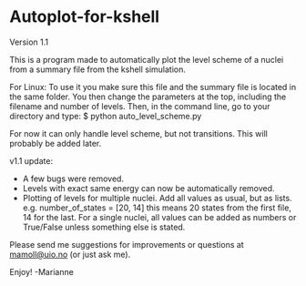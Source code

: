 # Autoplot-for-kshell

Version 1.1

This is a program made to automatically plot the level scheme 
of a nuclei from a summary file from the kshell simulation.

For Linux:
To use it you make sure this file and the summary file 
is located in the same folder. You then change the parameters 
at the top, including the filename and number of levels.
Then, in the command line, go to your directory and type:
$ python auto_level_scheme.py

For now it can only handle level scheme, but not transitions.
This will probably be added later.


v1.1 update:
-   A few bugs were removed.
-   Levels with exact same energy can now be automatically removed.
-   Plotting of levels for multiple nuclei. Add all values as usual, but as lists.
    e.g. number_of_states = [20, 14]
    this means 20 states from the first file, 14 for the last.
    For a single nuclei, all values can be added as numbers or True/False unless
    something else is stated.
    
Please send me suggestions for improvements or 
questions at mamoll@uio.no (or just ask me).

Enjoy! -Marianne

